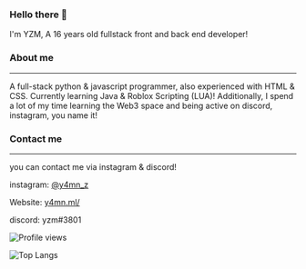 ### Hello there 👋
I'm YZM, A 16 years old fullstack front and back end developer!

### About me
---
A full-stack python & javascript programmer, also experienced with HTML & CSS. Currently learning Java & Roblox Scripting (LUA)!
Additionally, I spend a lot of my time learning the Web3 space and being active on discord, instagram, you name it!

### Contact me
---
you can contact me via instagram & discord!

instagram: [@y4mn_z](https://instagram.com/y4mn_z)

Website: [y4mn.ml/](https://y4mn.netlify.app/)

discord: yzm#3801


![Profile views](https://gpvc.arturio.dev/y4mn)

![Top Langs](https://github-readme-stats.vercel.app/api/top-langs/?username=sluggish&theme=tokyonight)
